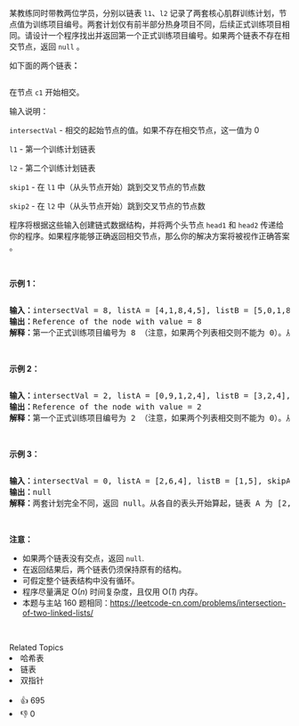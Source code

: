 <p>某教练同时带教两位学员，分别以链表 <code>l1</code>、<code>l2</code> 记录了两套核心肌群训练计划，节点值为训练项目编号。两套计划仅有前半部分热身项目不同，后续正式训练项目相同。请设计一个程序找出并返回第一个正式训练项目编号。如果两个链表不存在相交节点，返回 <code>null</code> 。</p>

<p>如下面的两个链表<strong>：</strong></p>

<p><a href="https://assets.leetcode-cn.com/aliyun-lc-upload/uploads/2018/12/14/160_statement.png" target="_blank"><img alt="" src="https://assets.leetcode-cn.com/aliyun-lc-upload/uploads/2018/12/14/160_statement.png" /></a></p>

<p>在节点 <code>c1</code> 开始相交。</p>

<p>输入说明：</p>

<p><code>intersectVal</code> - 相交的起始节点的值。如果不存在相交节点，这一值为 0</p>

<p><code>l1</code> - 第一个训练计划链表</p>

<p><code>l2</code> - 第二个训练计划链表</p>

<p><code>skip1</code> - 在 <code>l1</code> 中（从头节点开始）跳到交叉节点的节点数</p>

<p><code>skip2</code> - 在 <code>l2</code> 中（从头节点开始）跳到交叉节点的节点数</p>

<p>程序将根据这些输入创建链式数据结构，并将两个头节点 <code>head1</code> 和 <code>head2</code> 传递给你的程序。如果程序能够正确返回相交节点，那么你的解决方案将被视作正确答案 。</p>

<p>&nbsp;</p>

<p><strong>示例 1：</strong></p>

<p><a href="https://assets.leetcode.com/uploads/2018/12/13/160_example_1.png" target="_blank"><img alt="" src="https://assets.leetcode-cn.com/aliyun-lc-upload/uploads/2018/12/14/160_example_1.png" /></a></p>

<pre>
<strong>输入：</strong>intersectVal = 8, listA = [4,1,8,4,5], listB = [5,0,1,8,4,5], skipA = 2, skipB = 3
<strong>输出：</strong>Reference of the node with value = 8
<strong>解释：</strong>第一个正式训练项目编号为 8 （注意，如果两个列表相交则不能为 0）。从各自的表头开始算起，链表 A 为 [4,1,8,4,5]，链表 B 为 [5,0,1,8,4,5]。在 A 中，相交节点前有 2 个节点；在 B 中，相交节点前有 3 个节点。
</pre>

<p>&nbsp;</p>

<p><strong>示例&nbsp;2：</strong></p>

<p><a href="https://assets.leetcode.com/uploads/2018/12/13/160_example_2.png" target="_blank"><img alt="" src="https://assets.leetcode-cn.com/aliyun-lc-upload/uploads/2018/12/14/160_example_2.png" /></a></p>

<pre>
<strong>输入：</strong>intersectVal&nbsp;= 2, listA = [0,9,1,2,4], listB = [3,2,4], skipA = 3, skipB = 1
<strong>输出：</strong>Reference of the node with value = 2
<strong>解释：</strong>第一个正式训练项目编号为 2 （注意，如果两个列表相交则不能为 0）。从各自的表头开始算起，链表 A 为 [0,9,1,2,4]，链表 B 为 [3,2,4]。在 A 中，相交节点前有 3 个节点；在 B 中，相交节点前有 1 个节点。
</pre>

<p>&nbsp;</p>

<p><strong>示例&nbsp;3：</strong></p>

<p><a href="https://assets.leetcode.com/uploads/2018/12/13/160_example_3.png" target="_blank"><img alt="" src="https://assets.leetcode-cn.com/aliyun-lc-upload/uploads/2018/12/14/160_example_3.png" /></a></p>

<pre>
<strong>输入：</strong>intersectVal = 0, listA = [2,6,4], listB = [1,5], skipA = 3, skipB = 2
<strong>输出：</strong>null
<strong>解释：</strong>两套计划完全不同，返回 null。从各自的表头开始算起，链表 A 为 [2,6,4]，链表 B 为 [1,5]。由于这两个链表不相交，所以 intersectVal 必须为 0，而 skipA 和 skipB 可以是任意值。
</pre>

<p>&nbsp;</p>

<p><strong>注意：</strong></p>

<ul> 
 <li>如果两个链表没有交点，返回 <code>null</code>.</li> 
 <li>在返回结果后，两个链表仍须保持原有的结构。</li> 
 <li>可假定整个链表结构中没有循环。</li> 
 <li>程序尽量满足 O(<em>n</em>) 时间复杂度，且仅用 O(<em>1</em>) 内存。</li> 
 <li>本题与主站 160 题相同：<a href="https://leetcode-cn.com/problems/intersection-of-two-linked-lists/">https://leetcode-cn.com/problems/intersection-of-two-linked-lists/</a></li> 
</ul>

<p>&nbsp;</p>

<div><div>Related Topics</div><div><li>哈希表</li><li>链表</li><li>双指针</li></div></div><br><div><li>👍 695</li><li>👎 0</li></div>